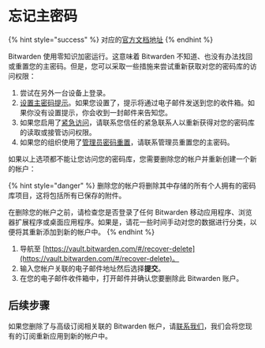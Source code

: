 # 忘记主密码

{% hint style="success" %}
对应的[官方文档地址](https://bitwarden.com/help/article/forgot-master-password/)
{% endhint %}

Bitwarden 使用零知识加密运行。这意味着 Bitwarden 不知道、也没有办法找回或重置您的主密码。但是，您可以采取一些措施来尝试重新获取对您的密码库的访问权限：

1. 尝试在另外一台设备上登录。
2. [设置主密码提示](https://vault.bitwarden.com/#/hint)。如果您设置了，提示将通过电子邮件发送到您的收件箱。如果你没有设置提示，你会收到一封邮件来告知您。
3. 如果您启用了[紧急访问](../more/emergency-access.md)，请联系您信任的紧急联系人以重新获得对您的密码库的读取或接管访问权限。
4. 如果您的组织使用了[管理员密码重置](../../admin-console/user-management/admin-password-reset.md)，请联系管理员重置您的主密码。

如果以上选项都不能让您访问您的密码库，您需要删除您的帐户并重新创建一个新的帐户：

{% hint style="danger" %}
删除您的帐户将删除其中存储的所有个人拥有的密码库项目，这将包括所有已保存的附件。

在删除您的帐户之前，请检查您是否登录了任何 Bitwarden 移动应用程序、浏览器扩展程序或桌面应用程序。如果是，请花一些时间手动对您的数据进行分类，以便将其重新添加到新的帐户中。
{% endhint %}

1. 导航至 [https://vault.bitwarden.com/#/recover-delete](https://vault.bitwarden.com/#/recover-delete)。
2. 输入您帐户关联的电子邮件地址然后选择**提交**。
3. 在您的电子邮件收件箱中，打开邮件并确认您要删除此 Bitwarden 账户。

## 后续步骤 <a href="#next-steps" id="next-steps"></a>

如果您删除了与高级订阅相关联的 Bitwarden 帐户，请[联系我们](https://bitwarden.com/contact/)，我们会将您现有的订阅重新应用到新的帐户中。
